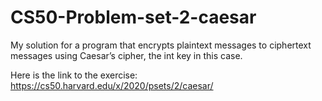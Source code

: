 # CS50-Problem-set-2-caesar
My solution for a program that encrypts plaintext messages to ciphertext messages using Caesar’s cipher, the int key in this case. 

Here is the link to the exercise: https://cs50.harvard.edu/x/2020/psets/2/caesar/


